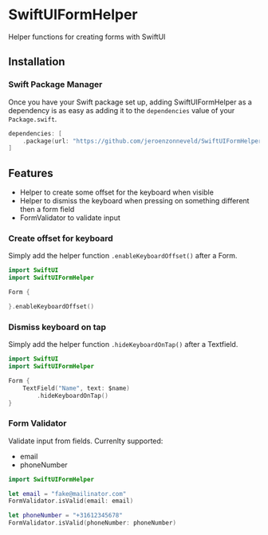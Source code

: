# SwiftUIFormHelper
Helper functions for creating forms with SwiftUI

## Installation

### Swift Package Manager
Once you have your Swift package set up, adding SwiftUIFormHelper as a dependency is as easy as adding it to the `dependencies` value of your `Package.swift`.

```swift
dependencies: [
    .package(url: "https://github.com/jeroenzonneveld/SwiftUIFormHelper", .upToNextMajor(from: "1.2.0"))
]
```

## Features

- Helper to create some offset for the keyboard when visible
- Helper to dismiss the keyboard when pressing on something different then a form field
- FormValidator to validate input

### Create offset for keyboard

Simply add the helper function `.enableKeyboardOffset()` after a Form.

```swift
import SwiftUI 
import SwiftUIFormHelper

Form {

}.enableKeyboardOffset()
```

### Dismiss keyboard on tap

Simply add the helper function `.hideKeyboardOnTap()` after a Textfield.

```swift
import SwiftUI 
import SwiftUIFormHelper

Form {
    TextField("Name", text: $name)
        .hideKeyboardOnTap()
}
```

### Form Validator

Validate input from fields. Currenlty supported:
- email
- phoneNumber

```swift
import SwiftUIFormHelper

let email = "fake@mailinator.com"
FormValidator.isValid(email: email)

let phoneNumber = "+31612345678"
FormValidator.isValid(phoneNumber: phoneNumber)
```
